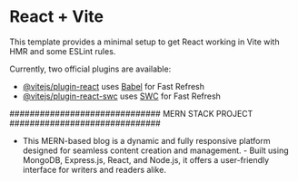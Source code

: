 # React + Vite

This template provides a minimal setup to get React working in Vite with HMR and some ESLint rules.

Currently, two official plugins are available:

- [@vitejs/plugin-react](https://github.com/vitejs/vite-plugin-react/blob/main/packages/plugin-react/README.md) uses [Babel](https://babeljs.io/) for Fast Refresh
- [@vitejs/plugin-react-swc](https://github.com/vitejs/vite-plugin-react-swc) uses [SWC](https://swc.rs/) for Fast Refresh


##############################   MERN STACK PROJECT   ##############################
- This MERN-based blog is a dynamic and fully responsive platform designed for seamless content creation and management. - Built using MongoDB, Express.js, React, and Node.js, it offers a user-friendly interface for writers and readers alike.

